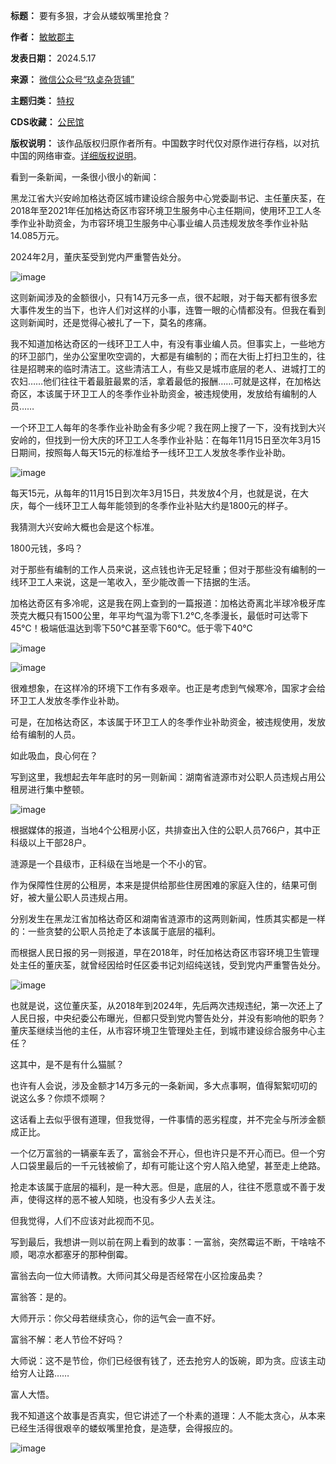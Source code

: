 

**标题：** 要有多狠，才会从蝼蚁嘴里抢食？  

**作者：** [敏敏郡主](https://chinadigitaltimes.net/space/敏敏郡主)  

**发表日期：** 2024.5.17  

**来源：** [微信公众号“玖奌杂货铺”](https://web.archive.org/web/20240518234505/https://mp.weixin.qq.com/s/UxgxVm4Wo6yYMc8TABjdZw)  

**主题归类：** [特权](https://chinadigitaltimes.net/space/特权)  

**CDS收藏：** [公民馆](https://chinadigitaltimes.net/space/%E5%85%AC%E6%B0%91%E9%A6%86)  

**版权说明：** 该作品版权归原作者所有。中国数字时代仅对原作进行存档，以对抗中国的网络审查。[详细版权说明](https://chinadigitaltimes.net/chinese/copyright)。


看到一条新闻，一条很小很小的新闻：


黑龙江省大兴安岭加格达奇区城市建设综合服务中心党委副书记、主任董庆荃，在2018年至2021年任加格达奇区市容环境卫生服务中心主任期间，使用环卫工人冬季作业补助资金，为市容环境卫生服务中心事业编人员违规发放冬季作业补贴14.085万元。


2024年2月，董庆荃受到党内严重警告处分。


![image](https://chinadigitaltimes.net/chinese/files/2024/05/post-707978-66494036b832e.png)


这则新闻涉及的金额很小，只有14万元多一点，很不起眼，对于每天都有很多宏大事件发生的当下，也许人们对这样的小事，连瞥一眼的心情都没有。但我在看到这则新闻时，还是觉得心被扎了一下，莫名的疼痛。


我不知道加格达奇区的一线环卫工人中，有没有事业编人员。但事实上，一些地方的环卫部门，坐办公室里吹空调的，大都是有编制的；而在大街上打扫卫生的，往往是招聘来的临时清洁工。这些清洁工人，有些又是城市底层的老人、进城打工的农妇……他们往往干着最脏最累的活，拿着最低的报酬……可就是这样，在加格达奇区，本该属于环卫工人的冬季作业补助资金，被违规使用，发放给有编制的人员……


一个环卫工人每年的冬季作业补助金有多少呢？我在网上搜了一下，没有找到大兴安岭的，但找到一份大庆的环卫工人冬季作业补贴：在每年11月15日至次年3月15日期间，按照每人每天15元的标准给予一线环卫工人发放冬季作业补助。


![image](https://chinadigitaltimes.net/chinese/files/2024/05/post-707978-66494036c37ff.)


每天15元，从每年的11月15日到次年3月15日，共发放4个月，也就是说，在大庆，每个一线环卫工人每年能领到的冬季作业补贴大约是1800元的样子。


我猜测大兴安岭大概也会是这个标准。


1800元钱，多吗？


对于那些有编制的工作人员来说，这点钱也许无足轻重；但对于那些没有编制的一线环卫工人来说，这是一笔收入，至少能改善一下拮据的生活。


加格达奇区有多冷呢，这是我在网上查到的一篇报道：加格达奇离北半球冷极牙库茨克大概只有1500公里，年平均气温为零下1.2℃,冬季漫长，最低时可达零下45℃！极端低温达到零下50℃甚至零下60℃。低于零下40℃


![image](https://chinadigitaltimes.net/chinese/files/2024/05/post-707978-66494036cb1d4.)


![image](https://chinadigitaltimes.net/chinese/files/2024/05/post-707978-66494036d45e5.)


很难想象，在这样冷的环境下工作有多艰辛。也正是考虑到气候寒冷，国家才会给环卫工人发放冬季作业补助。


可是，在加格达奇区，本该属于环卫工人的冬季作业补助资金，被违规使用，发放给有编制的人员。


如此吸血，良心何在？


写到这里，我想起去年年底时的另一则新闻：湖南省涟源市对公职人员违规占用公租房进行集中整顿。


![image](https://chinadigitaltimes.net/chinese/files/2024/05/post-707978-66494036df891.)


根据媒体的报道，当地4个公租房小区，共排查出入住的公职人员766户，其中正科级以上干部28户。


涟源是一个县级市，正科级在当地是一个不小的官。


作为保障性住房的公租房，本来是提供给那些住房困难的家庭入住的，结果可倒好，被大量公职人员违规占用。


分别发生在黑龙江省加格达奇区和湖南省涟源市的这两则新闻，性质其实都是一样的：一些贪婪的公职人员抢走了本该属于底层的福利。


而根据人民日报的另一则报道，早在2018年，时任加格达奇区市容环境卫生管理处主任的董庆荃，就曾经因给时任区委书记刘绍纯送钱，受到党内严重警告处分。


![image](https://chinadigitaltimes.net/chinese/files/2024/05/post-707978-66494036ed1b9.)


也就是说，这位董庆荃，从2018年到2024年，先后两次违规违纪，第一次还上了人民日报，中央纪委公布曝光，但都只受到党内警告处分，并没有影响他的职务？董庆荃继续当他的主任，从市容环境卫生管理处主任，到城市建设综合服务中心主任？


这其中，是不是有什么猫腻？


也许有人会说，涉及金额才14万多元的一条新闻，多大点事啊，值得絮絮叨叨的说这么多？你烦不烦啊？


这话看上去似乎很有道理，但我觉得，一件事情的恶劣程度，并不完全与所涉金额成正比。


一个亿万富翁的一辆豪车丢了，富翁会不开心，但也许只是不开心而已。但一个穷人口袋里最后的一千元钱被偷了，却有可能让这个穷人陷入绝望，甚至走上绝路。


抢走本该属于底层的福利，是一种大恶。但是，底层的人，往往不愿意或不善于发声，使得这样的恶不被人知晓，也没有多少人去关注。


但我觉得，人们不应该对此视而不见。


写到最后，我想讲一则以前在网上看到的故事：一富翁，突然霉运不断，干啥啥不顺，喝凉水都塞牙的那种倒霉。


富翁去向一位大师请教。大师问其父母是否经常在小区捡废品卖？


富翁答：是的。


大师开示：你父母若继续贪心，你的运气会一直不好。


富翁不解：老人节俭不好吗？


大师说：这不是节俭，你们已经很有钱了，还去抢穷人的饭碗，即为贪。应该主动给穷人让路……


富人大悟。


我不知道这个故事是否真实，但它讲述了一个朴素的道理：人不能太贪心，从本来已经生活得很艰辛的蝼蚁嘴里抢食，是造孽，会得报应的。


![image](https://chinadigitaltimes.net/chinese/files/2024/05/post-707978-664940370279c.png)

